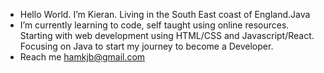 - Hello World. I’m Kieran. Living in the South East coast of England.Java
- I’m currently learning to code, self taught using online resources. Starting with web development using HTML/CSS and Javascript/React. Focusing on Java to start my journey to become a Developer.
- Reach me hamkjb@gmail.com
<!---
Madkjb/Madkjb is a ✨ special ✨ repository because its `README.md` (this file) appears on your GitHub profile.
You can click the Preview link to take a look at your changes.
--->
